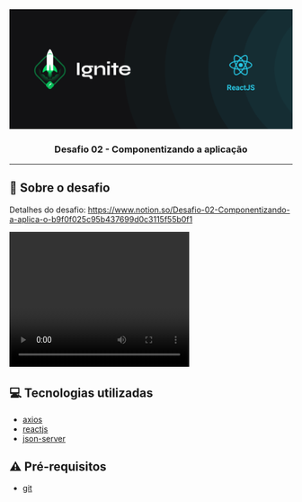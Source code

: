<img alt="GoStack" src="https://github.com/Cahmoraes/ignite-template-componentizando-a-aplicacao/blob/main/src/assets/examples/cover-reactjs.png" />

<h3 align="center">
  Desafio 02 - Componentizando a aplicação
</h3>

---

## :rocket: Sobre o desafio

Detalhes do desafio: https://www.notion.so/Desafio-02-Componentizando-a-aplica-o-b9f0f025c95b437699d0c3115f55b0f1

<video width="320" height="240" controls>
  <source src="https://github.com/Cahmoraes/ignite-template-componentizando-a-aplicacao/blob/main/src/assets/examples/demo.mp4" type="video/mp4">
Your browser does not support the video tag.
</video>

## :computer: Tecnologias utilizadas

- [axios](https://www.npmjs.com/package/axios)
- [reactjs](https://pt-br.reactjs.org/)
- [json-server](https://www.npmjs.com/package/json-server)

## :warning: Pré-requisitos

- [git](https://git-scm.com/)

